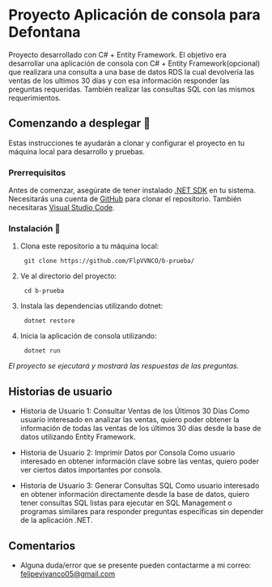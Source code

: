 # Proyecto Aplicación de consola para Defontana

Proyecto desarrollado con C# + Entity Framework.
El objetivo era desarrollar una aplicación de consola con C# + Entity Framework(opcional) que realizara una consulta a una base de datos RDS
la cual devolvería las ventas de los ultimos 30 días y con esa información responder las preguntas requeridas.
También realizar las consultas SQL con las mismos requerimientos.

## Comenzando a desplegar 🚀

Estas instrucciones te ayudarán a clonar y configurar el proyecto en tu máquina local para desarrollo y pruebas.

### Prerrequisitos

Antes de comenzar, asegúrate de tener instalado [.NET SDK](https://dotnet.microsoft.com/download) en tu sistema. 
Necesitarás una cuenta de [GitHub](https://github.com/) para clonar el repositorio. 
También necesitaras [Visual Studio Code](https://code.visualstudio.com/).

### Instalación 🔧

1. Clona este repositorio a tu máquina local:

   ```
    git clone https://github.com/FlpVVNCO/b-prueba/
   ```
   
2. Ve al directorio del proyecto:

   ```
    cd b-prueba
   ```
3. Instala las dependencias utilizando dotnet:

   ```
    dotnet restore
   ```

4. Inicia la aplicación de consola utilizando:

   ```
    dotnet run
   ```

_El proyecto se ejecutará y mostrará las respuestas de las preguntas._


## Historias de usuario

- Historia de Usuario 1: Consultar Ventas de los Últimos 30 Días
Como usuario interesado en analizar las ventas, quiero poder obtener la información de todas las ventas de los últimos 30 días desde la base de datos utilizando Entity Framework.

- Historia de Usuario 2: Imprimir Datos por Consola
Como usuario interesado en obtener información clave sobre las ventas, quiero poder ver ciertos datos importantes por consola.

- Historia de Usuario 3: Generar Consultas SQL
Como usuario interesado en obtener información directamente desde la base de datos, quiero tener consultas SQL listas para ejecutar en SQL Management o programas similares para responder preguntas específicas sin depender de la aplicación .NET.

## Comentarios

- Alguna duda/error que se presente pueden contactarme a mi correo: felipevivanco05@gmail.com
